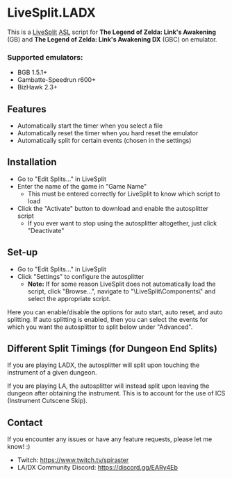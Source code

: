 # LiveSplit.LADX
This is a [LiveSplit](http://livesplit.github.io) [ASL](https://github.com/LiveSplit/LiveSplit/blob/master/Documentation/Auto-Splitters.md) script for **The Legend of Zelda: Link's Awakening** (GB) and **The Legend of Zelda: Link's Awakening DX** (GBC) on emulator.

### Supported emulators:
- BGB 1.5.1+
- Gambatte-Speedrun r600+
- BizHawk 2.3+

## Features
- Automatically start the timer when you select a file
- Automatically reset the timer when you hard reset the emulator
- Automatically split for certain events (chosen in the settings)

## Installation
- Go to "Edit Splits..." in LiveSplit
- Enter the name of the game in "Game Name"
    - This must be entered correctly for LiveSplit to know which script to load
- Click the "Activate" button to download and enable the autosplitter script
    - If you ever want to stop using the autosplitter altogether, just click "Deactivate"

## Set-up
- Go to "Edit Splits..." in LiveSplit
- Click "Settings" to configure the autosplitter
    - **Note:** If for some reason LiveSplit does not automatically load the script, click "Browse...", navigate to "\LiveSplit\Components\\" and select the appropriate script.

Here you can enable/disable the options for auto start, auto reset, and auto splitting. If auto splitting is enabled, then you can select the events for which you want the autosplitter to split below under "Advanced".

## Different Split Timings (for Dungeon End Splits)
If you are playing LADX, the autosplitter will split upon touching the instrument of a given dungeon.

If you are playing LA, the autosplitter will instead split upon leaving the dungeon after obtaining the instrument. This is to account for the use of ICS (Instrument Cutscene Skip).

## Contact
If you encounter any issues or have any feature requests, please let me know! :)
- Twitch: https://www.twitch.tv/spiraster
- LA/DX Community Discord: https://discord.gg/EARy4Eb
